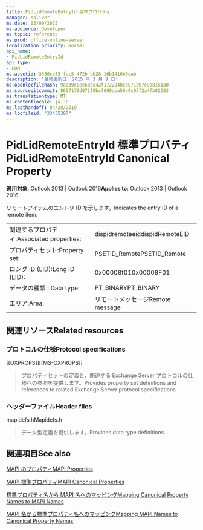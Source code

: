 ```yaml
---
title: PidLidRemoteEntryId 標準プロパティ
manager: soliver
ms.date: 03/09/2015
ms.audience: Developer
ms.topic: reference
ms.prod: office-online-server
localization_priority: Normal
api_name:
- PidLidRemoteEntryId
api_type:
- COM
ms.assetid: 3330ce33-fec5-472b-bb28-16b1410b0eab
description: '最終更新日: 2015 年 3 月 9 日'
ms.openlocfilehash: 9aa39c8ee68de42f1722048cb871d07e9a8151a0
ms.sourcegitcommit: 8657170d071f9bcf680aba50b9c07f2a4fb82283
ms.translationtype: MT
ms.contentlocale: ja-JP
ms.lasthandoff: 04/28/2019
ms.locfileid: "33435307"
---
```

# <a name="pidlidremoteentryid-canonical-property"></a><span data-ttu-id="54968-103">PidLidRemoteEntryId 標準プロパティ</span><span class="sxs-lookup"><span data-stu-id="54968-103">PidLidRemoteEntryId Canonical Property</span></span>

  
  
<span data-ttu-id="54968-104">**適用対象**: Outlook 2013 | Outlook 2016</span><span class="sxs-lookup"><span data-stu-id="54968-104">**Applies to**: Outlook 2013 | Outlook 2016</span></span> 
  
<span data-ttu-id="54968-105">リモートアイテムのエントリ ID を示します。</span><span class="sxs-lookup"><span data-stu-id="54968-105">Indicates the entry ID of a remote item.</span></span>
  
|||
|:-----|:-----|
|<span data-ttu-id="54968-106">関連するプロパティ:</span><span class="sxs-lookup"><span data-stu-id="54968-106">Associated properties:</span></span>  <br/> |<span data-ttu-id="54968-107">dispidremoteeid</span><span class="sxs-lookup"><span data-stu-id="54968-107">dispidRemoteEID</span></span>  <br/> |
|<span data-ttu-id="54968-108">プロパティセット:</span><span class="sxs-lookup"><span data-stu-id="54968-108">Property set:</span></span>  <br/> |<span data-ttu-id="54968-109">PSETID_Remote</span><span class="sxs-lookup"><span data-stu-id="54968-109">PSETID_Remote</span></span>  <br/> |
|<span data-ttu-id="54968-110">ロング ID (LID):</span><span class="sxs-lookup"><span data-stu-id="54968-110">Long ID (LID):</span></span>  <br/> |<span data-ttu-id="54968-111">0x00008f01</span><span class="sxs-lookup"><span data-stu-id="54968-111">0x00008F01</span></span>  <br/> |
|<span data-ttu-id="54968-112">データの種類 : </span><span class="sxs-lookup"><span data-stu-id="54968-112">Data type:</span></span>  <br/> |<span data-ttu-id="54968-113">PT_BINARY</span><span class="sxs-lookup"><span data-stu-id="54968-113">PT_BINARY</span></span>  <br/> |
|<span data-ttu-id="54968-114">エリア:</span><span class="sxs-lookup"><span data-stu-id="54968-114">Area:</span></span>  <br/> |<span data-ttu-id="54968-115">リモートメッセージ</span><span class="sxs-lookup"><span data-stu-id="54968-115">Remote message</span></span>  <br/> |
   
## <a name="related-resources"></a><span data-ttu-id="54968-116">関連リソース</span><span class="sxs-lookup"><span data-stu-id="54968-116">Related resources</span></span>

### <a name="protocol-specifications"></a><span data-ttu-id="54968-117">プロトコルの仕様</span><span class="sxs-lookup"><span data-stu-id="54968-117">Protocol specifications</span></span>

<span data-ttu-id="54968-118">[[OXPROPS]]</span><span class="sxs-lookup"><span data-stu-id="54968-118">[[MS-OXPROPS]]</span></span> 
  
> <span data-ttu-id="54968-119">プロパティセットの定義と、関連する Exchange Server プロトコルの仕様への参照を提供します。</span><span class="sxs-lookup"><span data-stu-id="54968-119">Provides property set definitions and references to related Exchange Server protocol specifications.</span></span>
    
### <a name="header-files"></a><span data-ttu-id="54968-120">ヘッダーファイル</span><span class="sxs-lookup"><span data-stu-id="54968-120">Header files</span></span>

<span data-ttu-id="54968-121">mapidefs.h</span><span class="sxs-lookup"><span data-stu-id="54968-121">Mapidefs.h</span></span>
  
> <span data-ttu-id="54968-122">データ型定義を提供します。</span><span class="sxs-lookup"><span data-stu-id="54968-122">Provides data type definitions.</span></span>
    
## <a name="see-also"></a><span data-ttu-id="54968-123">関連項目</span><span class="sxs-lookup"><span data-stu-id="54968-123">See also</span></span>



[<span data-ttu-id="54968-124">MAPI のプロパティ</span><span class="sxs-lookup"><span data-stu-id="54968-124">MAPI Properties</span></span>](mapi-properties.md)
  
[<span data-ttu-id="54968-125">MAPI 標準プロパティ</span><span class="sxs-lookup"><span data-stu-id="54968-125">MAPI Canonical Properties</span></span>](mapi-canonical-properties.md)
  
[<span data-ttu-id="54968-126">標準プロパティ名から MAPI 名へのマッピング</span><span class="sxs-lookup"><span data-stu-id="54968-126">Mapping Canonical Property Names to MAPI Names</span></span>](mapping-canonical-property-names-to-mapi-names.md)
  
[<span data-ttu-id="54968-127">MAPI 名から標準プロパティ名へのマッピング</span><span class="sxs-lookup"><span data-stu-id="54968-127">Mapping MAPI Names to Canonical Property Names</span></span>](mapping-mapi-names-to-canonical-property-names.md)


